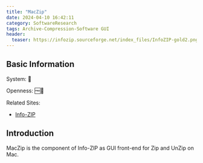 ```yaml
---
title: "MacZip"
date: 2024-04-10 16:42:11
category: SoftwareResearch
tags: Archive-Compression-Software GUI
header:
  teaser: https://infozip.sourceforge.net/index_files/InfoZIP-gold2.png
---
```


## Basic Information

System: 🍎

Openness: 🆓📖

Related Sites:

* [Info-ZIP](https://infozip.sourceforge.net/)

## Introduction

MacZip is the component of Info-ZIP as GUI front-end for Zip and UnZip on Mac.
